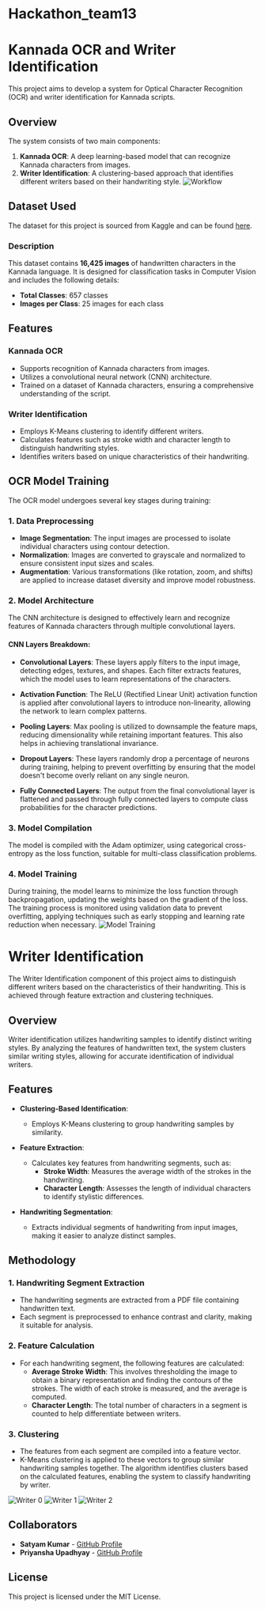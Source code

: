 # Hackathon_team13

# Kannada OCR and Writer Identification

This project aims to develop a system for Optical Character Recognition (OCR) and writer identification for Kannada scripts.

## Overview

The system consists of two main components:

1. **Kannada OCR**: A deep learning-based model that can recognize Kannada characters from images.
2. **Writer Identification**: A clustering-based approach that identifies different writers based on their handwriting style.
![Workflow](https://github.com/satyam9k/Hackathon_team13/blob/main/example/model.png)

## Dataset Used

The dataset for this project is sourced from Kaggle and can be found [here](https://www.kaggle.com/datasets/dhruvildave/kannada-characters/data).

### Description

This dataset contains **16,425 images** of handwritten characters in the Kannada language. It is designed for classification tasks in Computer Vision and includes the following details:

- **Total Classes**: 657 classes
- **Images per Class**: 25 images for each class

## Features

### Kannada OCR
- Supports recognition of Kannada characters from images.
- Utilizes a convolutional neural network (CNN) architecture.
- Trained on a dataset of Kannada characters, ensuring a comprehensive understanding of the script.

### Writer Identification
- Employs K-Means clustering to identify different writers.
- Calculates features such as stroke width and character length to distinguish handwriting styles.
- Identifies writers based on unique characteristics of their handwriting.

## OCR Model Training

The OCR model undergoes several key stages during training:

### 1. Data Preprocessing
- **Image Segmentation**: The input images are processed to isolate individual characters using contour detection.
- **Normalization**: Images are converted to grayscale and normalized to ensure consistent input sizes and scales.
- **Augmentation**: Various transformations (like rotation, zoom, and shifts) are applied to increase dataset diversity and improve model robustness.

### 2. Model Architecture
The CNN architecture is designed to effectively learn and recognize features of Kannada characters through multiple convolutional layers.

#### CNN Layers Breakdown:
- **Convolutional Layers**: These layers apply filters to the input image, detecting edges, textures, and shapes. Each filter extracts features, which the model uses to learn representations of the characters.
  
- **Activation Function**: The ReLU (Rectified Linear Unit) activation function is applied after convolutional layers to introduce non-linearity, allowing the network to learn complex patterns.

- **Pooling Layers**: Max pooling is utilized to downsample the feature maps, reducing dimensionality while retaining important features. This also helps in achieving translational invariance.

- **Dropout Layers**: These layers randomly drop a percentage of neurons during training, helping to prevent overfitting by ensuring that the model doesn't become overly reliant on any single neuron.

- **Fully Connected Layers**: The output from the final convolutional layer is flattened and passed through fully connected layers to compute class probabilities for the character predictions.

### 3. Model Compilation
The model is compiled with the Adam optimizer, using categorical cross-entropy as the loss function, suitable for multi-class classification problems. 

### 4. Model Training
During training, the model learns to minimize the loss function through backpropagation, updating the weights based on the gradient of the loss. The training process is monitored using validation data to prevent overfitting, applying techniques such as early stopping and learning rate reduction when necessary.
![Model Training](https://github.com/satyam9k/Hackathon_team13/blob/main/model_train.png)

# Writer Identification

The Writer Identification component of this project aims to distinguish different writers based on the characteristics of their handwriting. This is achieved through feature extraction and clustering techniques.

## Overview

Writer identification utilizes handwriting samples to identify distinct writing styles. By analyzing the features of handwritten text, the system clusters similar writing styles, allowing for accurate identification of individual writers.

## Features

- **Clustering-Based Identification**: 
  - Employs K-Means clustering to group handwriting samples by similarity.
  
- **Feature Extraction**:
  - Calculates key features from handwriting segments, such as:
    - **Stroke Width**: Measures the average width of the strokes in the handwriting.
    - **Character Length**: Assesses the length of individual characters to identify stylistic differences.
    
- **Handwriting Segmentation**:
  - Extracts individual segments of handwriting from input images, making it easier to analyze distinct samples.

## Methodology

### 1. Handwriting Segment Extraction
- The handwriting segments are extracted from a PDF file containing handwritten text.
- Each segment is preprocessed to enhance contrast and clarity, making it suitable for analysis.

### 2. Feature Calculation
- For each handwriting segment, the following features are calculated:
  - **Average Stroke Width**: This involves thresholding the image to obtain a binary representation and finding the contours of the strokes. The width of each stroke is measured, and the average is computed.
  - **Character Length**: The total number of characters in a segment is counted to help differentiate between writers.

### 3. Clustering
- The features from each segment are compiled into a feature vector.
- K-Means clustering is applied to these vectors to group similar handwriting samples together. The algorithm identifies clusters based on the calculated features, enabling the system to classify handwriting by writer.

![Writer 0](https://github.com/satyam9k/Hackathon_team13/blob/main/example/writer0.png)
![Writer 1](https://github.com/satyam9k/Hackathon_team13/blob/main/example/writer1.png)
![Writer 2](https://github.com/satyam9k/Hackathon_team13/blob/main/example/writer2.png)

## Collaborators

- **Satyam Kumar** - [GitHub Profile](https://github.com/satyam9k)
- **Priyansha Upadhyay** - [GitHub Profile](https://github.com/Priyansha13)

## License

This project is licensed under the MIT License.
